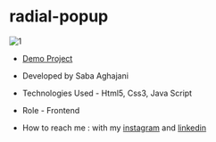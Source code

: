 # radial-popup
![1](https://github.com/Saba-Aghajani-developer/radial-popup/assets/135870519/5eca2a3f-49cb-467f-9b38-00ba56d05cdf)


- [Demo Project](https://saba-aghajani-developer.github.io/radial-popup/)

- Developed by Saba Aghajani
  
- Technologies Used - Html5, Css3, Java Script

- Role - Frontend

- How to reach me : with my [instagram](https://instagram.com/saba_aghajani_developer?utm_source=qr&igshid=MzNlNGNkZWQ4Mg%3D%3D) and [linkedin](https://www.linkedin.com/in/saba-a-69b608208)
